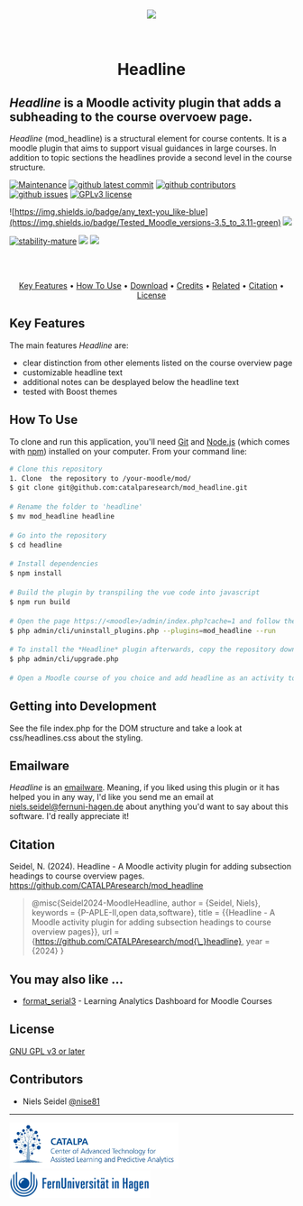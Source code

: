 <!-- TODO:
- upload to zenodo
- link to the tex2html converter and mention footnotes
- provide example HTML structures for footnotes, references, images, tables, and headlines in separate document
- set tag 'latest'
- done: make animation `ffmpeg -ss 00:00:12.000 -i headline.mov -pix_fmt rgb24 -r 10 -s 720x480 -t 00:02:38.000 headline.gif`
-->


<br>
<div align="center">

![](pix/promotion/headline.gif)

</div>

<br>
<h1 align="center">Headline</h1>

## *Headline* is a Moodle activity plugin that adds a subheading to the course overvoew page.


*Headline* (mod_headline) is a structural element for course contents. It is a moodle plugin that aims to support visual guidances in large courses. In addition to topic sections the headlines provide a second level in the course structure. 

<!-- development-related badges -->
[![Maintenance](https://img.shields.io/badge/Maintained%3F-yes-green.svg)](https://github.com/CATALPAresearch/mod_headline/commit-activity)
[![github latest commit](https://badgen.net/github/last-commit/CATALPAresearch/mod_headline)](https://github.com/CATALPAresearch/mod_headline/commit/)
[![github contributors](https://badgen.net/github/contributors/CATALPAresearch/mod_headline)](https://github.com/CATALPAresearch/mod_headline/contributors/)
[![github issues](https://img.shields.io/github/issues/CATALPAresearch/mod_headline.svg)](https://github.com/CATALPAresearch/mod_headline/issues/)
[![GPLv3 license](https://img.shields.io/badge/License-GPLv3-green.svg)](http://perso.crans.org/besson/LICENSE.html)

![https://img.shields.io/badge/any_text-you_like-blue](https://img.shields.io/badge/Tested_Moodle_versions-3.5_to_3.11-green)
![](https://img.shields.io/badge/PHP-7.4_to_8.0.29-green)

<!-- Maturity-related badges 
see: https://github.com/mkenney/software-guides/blob/master/STABILITY-BADGES.md
-->
[![stability-mature](https://img.shields.io/badge/stability-mature-008000.svg)](https://github.com/mkenney/software-guides/blob/master/STABILITY-BADGES.md#mature)
![](https://img.shields.io/badge/years_in_productive_use-5-darkgreen)
![](https://img.shields.io/badge/used_in_unique_courses-6-darkgreen)



<!-- AI-related and LA-related badges -->
<!-- 
https://nutrition-facts.ai/

Privacy Ladder Level
Feature is Optional
Model type
Base model
Base Model Trained with Customer Data
Customer Data is Shared with Model Vendor
Training Data Anonymized
Data Deletion
Human in the Loop
Data Retention
Compliance
-->


<br><br>
<p align="center" hidden>
  ![Screenshot of the GUI to read and annotate](./pix/headline.png)
</p>

<p align="center">
  <a href="#key-features">Key Features</a> •
  <a href="#how-to-use">How To Use</a> •
  <a href="#download">Download</a> •
  <a href="#credits">Credits</a> •
  <a href="#related">Related</a> •
  <a href="#citation">Citation</a> •
  <a href="#license">License</a>
</p>


## Key Features

The main features *Headline* are:
* clear distinction from other elements listed on the course overview page
* customizable headline text
* additional notes can be desplayed below the headline text
* tested with Boost themes


## How To Use

To clone and run this application, you'll need [Git](https://git-scm.com) and [Node.js](https://nodejs.org/en/download/) (which comes with [npm](http://npmjs.com)) installed on your computer. From your command line:

```bash
# Clone this repository
1. Clone  the repository to /your-moodle/mod/
$ git clone git@github.com:catalparesearch/mod_headline.git

# Rename the folder to 'headline'
$ mv mod_headline headline

# Go into the repository
$ cd headline

# Install dependencies
$ npm install

# Build the plugin by transpiling the vue code into javascript
$ npm run build

# Open the page https://<moodle>/admin/index.php?cache=1 and follow the install instructions for the plugin or
$ php admin/cli/uninstall_plugins.php --plugins=mod_headline --run

# To install the *Headline* plugin afterwards, copy the repository downloaded in the 1. step into the `mod` folder in the folder your Moodle installation is located in replacing the current `mod/headline` folder containing the regular *Page* plugin. Now, login to your Moodle running as an administrator. The install/update GUI should open automatically. Just follow the steps the GUI presents to you and you should have installed the *Headline* plugin successfully afterwards. As an alternative to using the GUI for installation, you can also run the update script from within the folder of your Moodle installation:
$ php admin/cli/upgrade.php

# Open a Moodle course of you choice and add headline as an activity to your course.

```

## Getting into Development

See the file index.php for the DOM structure and take a look at css/headlines.css about the styling.


## Emailware

*Headline* is an [emailware](https://en.wiktionary.org/wiki/emailware). Meaning, if you liked using this plugin or it has helped you in any way, I'd like you send me an email at <niels.seidel@fernuni-hagen.de> about anything you'd want to say about this software. I'd really appreciate it!


## Citation

Seidel, N. (2024). Headline - A Moodle activity plugin for adding subsection headings to course overview pages. https://github.com/CATALPAresearch/mod_headline

> @misc{Seidel2024-MoodleHeadline,
author = {Seidel, Niels},
keywords = {P-APLE-II,open data,software},
title = {{Headline - A Moodle activity plugin for adding subsection headings to course overview pages}},
url = {https://github.com/CATALPAresearch/mod{\_}headline},
year = {2024}
}

## You may also like ...

* [format_serial3](https//github.com/catalparesearch/format_serial3) - Learning Analytics Dashboard for Moodle Courses

## License

[GNU GPL v3 or later](http://www.gnu.org/copyleft/gpl.html)


## Contributors
* Niels Seidel [@nise81](https://twitter.com/nise81)

---
<a href="https://www.fernuni-hagen.de/english/research/clusters/catalpa/"><img src="pix/promotion/catalpa.jpg" width="300" /></a>
<a href="https://www.fernuni-hagen.de/"><img src="pix/promotion/fernuni.jpg" width="250" /></a>


